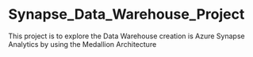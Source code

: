 # Synapse_Data_Warehouse_Project

This project is to explore the Data Warehouse creation is Azure Synapse Analytics by using the Medallion Architecture
